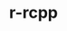 ---
title: "r-rcpp"
layout: cache
categories: [package, develop-2024-08-04]
meta: {"versions": ["1.0.12"], "compilers": ["gcc@=7.5.0"], "oss": ["ubuntu18.04"], "platforms": ["linux"], "targets": ["x86_64_v3"], "stacks": ["build_systems", "root"], "num_specs": 1, "num_specs_by_stack": {"root": 1, "build_systems": 1}}
spec_details: [{"hash": "nqor6hrbium6posf6r7z7mlgrlnqg6a3", "compiler": "gcc@=7.5.0", "versions": ["1.0.12"], "os": "ubuntu18.04", "platform": "linux", "target": "x86_64_v3", "variants": ["build_system=generic"], "stacks": ["root", "build_systems"], "size": "-", "tarball": "https://binaries.spack.io/releases/develop-2024-08-04/build_cache/linux-ubuntu18.04-x86_64_v3/gcc-7.5.0/r-rcpp-1.0.12/linux-ubuntu18.04-x86_64_v3-gcc-7.5.0-r-rcpp-1.0.12-nqor6hrbium6posf6r7z7mlgrlnqg6a3.spack"}]
---